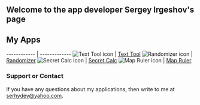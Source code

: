 ## Welcome to the app developer Sergey Irgeshov's page


## My Apps

------------ | -------------
![Text Tool icon](/images/icon1.png) | [Text Tool](http://apple.co/3iuJw0O)
![Randomizer icon](/images/icon2.png) | [Randomizer](https://apple.co/39OUSbT)
![Secret Calc icon](/images/icon3.png) | [Secret Calc](https://apple.co/2LHIuTh)
![Map Ruler icon](/images/icon4.png) | [Map Ruler](http://apple.co/3cbhYMX)


### Support or Contact

If you have any questions about my applications, then write to me at serhydev@yahoo.com.

